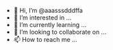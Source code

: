 - 👋 Hi, I’m @aaasssdddffa
- 👀 I’m interested in ...
- 🌱 I’m currently learning ...
- 💞️ I’m looking to collaborate on ...
- 📫 How to reach me ...

<!---
aaasssdddffa/aaasssdddffa is a ✨ special ✨ repository because its `README.md` (this file) appears on your GitHub profile.
You can click the Preview link to take a look at your changes.
--->
